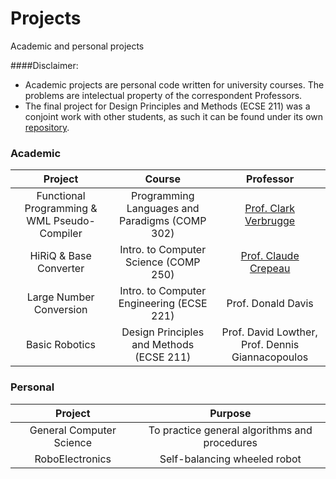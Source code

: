 # Projects

Academic and personal projects

####Disclaimer:

-  Academic projects are personal code written for university courses. The problems are intelectual property of the correspondent Professors.  
-  The final project for Design Principles and Methods (ECSE 211) was a conjoint work with other students, as such it can be found under its own [repository](https://github.com/CamiloGarciaLaRotta/DPM).

### Academic

|  __Project__              	|  __Course__           	|   __Professor__	|
|:---:	                    |:---:	                |:---:          |
|   Functional Programming & WML Pseudo-Compiler	|   Programming Languages and Paradigms (COMP 302)	|   [Prof. Clark Verbrugge](http://www.sable.mcgill.ca/~clump/)	|
|   HiRiQ & Base Converter	|  Intro. to Computer Science (COMP 250) 	|   [Prof. Claude Crepeau](http://www.cs.mcgill.ca/~crepeau/)	|
|   Large Number Conversion	|   Intro. to Computer Engineering (ECSE 221)	|  Prof. Donald Davis 	|
|   Basic Robotics	|   Design Principles and Methods (ECSE 211)	|  Prof. David Lowther, Prof. Dennis Giannacopoulos 	|

### Personal

|  __Project__  |  __Purpose__  |  
|  :---:    |  :---:    |    
|  General Computer Science |  To practice general algorithms and procedures      |    
|  RoboElectronics          |  Self-balancing wheeled robot      |  
